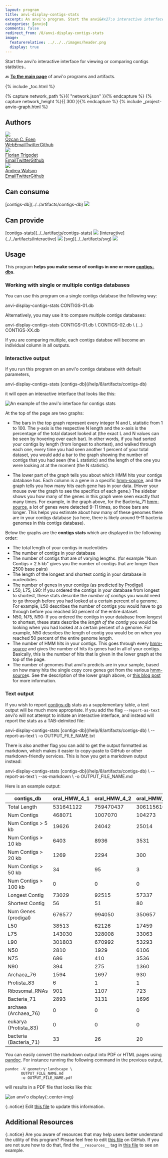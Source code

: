 ```yaml
---
layout: program
title: anvi-display-contigs-stats
excerpt: An anvi'o program. Start the anvi&#x27;o interactive interface for viewing or comparing contigs statistics.
categories: [anvio]
comments: false
redirect_from: /8/anvi-display-contigs-stats
image:
  featurerelative: ../../../images/header.png
  display: true
---
```


Start the anvi&#x27;o interactive interface for viewing or comparing contigs statistics..

🔙 **[To the main page](../../)** of anvi'o programs and artifacts.


{% include _toc.html %}
<div id="svg" class="subnetwork"></div>
{% capture network_path %}{{ "network.json" }}{% endcapture %}
{% capture network_height %}{{ 300 }}{% endcapture %}
{% include _project-anvio-graph.html %}


## Authors

<div class="anvio-person"><div class="anvio-person-info"><div class="anvio-person-photo"><img class="anvio-person-photo-img" src="../../images/authors/ozcan.jpg" /></div><div class="anvio-person-info-box"><a href="/people/ozcan" target="_blank"><span class="anvio-person-name">Özcan C. Esen</span></a><div class="anvio-person-social-box"><a href="http://blog.ozcanesen.com/" class="person-social" target="_blank"><i class="fa fa-fw fa-home"></i>Web</a><a href="mailto:ozcanesen@gmail.com" class="person-social" target="_blank"><i class="fa fa-fw fa-envelope-square"></i>Email</a><a href="http://twitter.com/ozcanesen" class="person-social" target="_blank"><i class="fa fa-fw fa-twitter-square"></i>Twitter</a><a href="http://github.com/ozcan" class="person-social" target="_blank"><i class="fa fa-fw fa-github"></i>Github</a></div></div></div></div>

<div class="anvio-person"><div class="anvio-person-info"><div class="anvio-person-photo"><img class="anvio-person-photo-img" src="../../images/authors/FlorianTrigodet.jpg" /></div><div class="anvio-person-info-box"><a href="/people/FlorianTrigodet" target="_blank"><span class="anvio-person-name">Florian Trigodet</span></a><div class="anvio-person-social-box"><a href="mailto:trigodet.florian@gmail.com" class="person-social" target="_blank"><i class="fa fa-fw fa-envelope-square"></i>Email</a><a href="http://twitter.com/FlorianTrigodet" class="person-social" target="_blank"><i class="fa fa-fw fa-twitter-square"></i>Twitter</a><a href="http://github.com/FlorianTrigodet" class="person-social" target="_blank"><i class="fa fa-fw fa-github"></i>Github</a></div></div></div></div>

<div class="anvio-person"><div class="anvio-person-info"><div class="anvio-person-photo"><img class="anvio-person-photo-img" src="../../images/authors/watsonar.jpg" /></div><div class="anvio-person-info-box"><a href="/people/watsonar" target="_blank"><span class="anvio-person-name">Andrea Watson</span></a><div class="anvio-person-social-box"><a href="mailto:andreawatson@uchicago.edu" class="person-social" target="_blank"><i class="fa fa-fw fa-envelope-square"></i>Email</a><a href="http://twitter.com/awatsontxt" class="person-social" target="_blank"><i class="fa fa-fw fa-twitter-square"></i>Twitter</a><a href="http://github.com/watsonar" class="person-social" target="_blank"><i class="fa fa-fw fa-github"></i>Github</a></div></div></div></div>



## Can consume


<p style="text-align: left" markdown="1"><span class="artifact-r">[contigs-db](../../artifacts/contigs-db) <img src="../../images/icons/DB.png" class="artifact-icon-mini" /></span></p>


## Can provide


<p style="text-align: left" markdown="1"><span class="artifact-p">[contigs-stats](../../artifacts/contigs-stats) <img src="../../images/icons/STATS.png" class="artifact-icon-mini" /></span> <span class="artifact-p">[interactive](../../artifacts/interactive) <img src="../../images/icons/DISPLAY.png" class="artifact-icon-mini" /></span> <span class="artifact-p">[svg](../../artifacts/svg) <img src="../../images/icons/SVG.png" class="artifact-icon-mini" /></span></p>


## Usage


This program **helps you make sense of contigs in one or more <span class="artifact-n">[contigs-db](/help/8/artifacts/contigs-db)</span>s**.

### Working with single or multiple contigs databases

You can use this program on a single contigs database the following way:

<div class="codeblock" markdown="1">
anvi&#45;display&#45;contigs&#45;stats CONTIGS&#45;01.db
</div>

Alternatively, you may use it to compare multiple contigs databases:

<div class="codeblock" markdown="1">
anvi&#45;display&#45;contigs&#45;stats CONTIGS&#45;01.db \
                           CONTIGS&#45;02.db \
                           (...)
                           CONTIGS&#45;XX.db
</div>

If you are comparing multiple, each contigs databse will become an individual column in all outputs.

### Interactive output

If you run this program on an anvi'o contigs database with default parameters,

<div class="codeblock" markdown="1">
anvi&#45;display&#45;contigs&#45;stats <span class="artifact&#45;n">[contigs&#45;db](/help/8/artifacts/contigs&#45;db)</span>
</div>

it will open an interactive interface that looks like this:

![An example of the anvi'o interface for contigs stats](../../images/contigs-stats-interface-example.png)

At the top of the page are two graphs:

* The bars in the top graph represent every integer N and L statistic from 1 to 100. The y-axis is the respective N length and the x-axis is the percentage of the total dataset looked at (the exact L and N values can be seen by hovering over each bar). In other words, if you had sorted your contigs by length (from longest to shortest), and walked through each one, every time you had seen another 1 percent of your total dataset, you would add a bar to the graph showing the number of contigs that you had seen (the L statistic) and the length of the one you were looking at at the moment (the N statistic).

* The lower part of the graph tells you about which HMM hits your contigs database has. Each column is a gene in a specific <span class="artifact-n">[hmm-source](/help/8/artifacts/hmm-source)</span>, and the graph tells you how many hits each gene has in your data. (Hover your mouse over the graph to see the specifics of each gene.) The sidebar shows you how many of the genes in this graph were seen exactly that many times. For example, in the graph above, for the Bacteria_71 <span class="artifact-n">[hmm-source](/help/8/artifacts/hmm-source)</span>, a lot of genes were detected 9-11 times, so those bars are longer. This helps you estimate about how many of these genomes there are in your contigs database (so here, there is likely around 9-11 bacteria genomes in this contigs database).

Below the graphs are the **contigs stats** which are displayed in the following order:

- The total length of your contigs in nucleotides
- The number of contigs in your database
- The number of contigs that are of varying lengths. (for example "Num Contigs > 2.5 kb" gives you the number of contigs that are longer than 2500 base pairs)
- The length of the longest and shortest contig in your database in nucleotides
- The number of genes in your contigs (as predicted by [Prodigal](https://github.com/hyattpd/Prodigal))
- L50, L75, L90: If you ordered the contigs in your database from longest to shortest, these stats describe the *number of contigs* you would need to go through before you had looked at a certain percent of a genome. For example, L50 describes the number of contigs you would have to go through before you reached 50 percent of the entire dataset.
- N50, N75, N90:  If you ordered the contigs in your database from longest to shortest, these stats describe the *length of the contig* you would be looking when you had looked at a certain percent of a genome. For example, N50 describes the length of contig you would be on when you reached 50 percent of the entire genome length.
- The number of HMM hits in your contigs. This goes through every <span class="artifact-n">[hmm-source](/help/8/artifacts/hmm-source)</span> and gives the number of hits its genes had in all of your contigs. Basically, this is the number of hits that is given in the lower graph at the top of the page.
- The number of genomes that anvi'o predicts are in your sample, based on how many hits the single copy core genes got from the various <span class="artifact-n">[hmm-source](/help/8/artifacts/hmm-source)</span>s. See the description of the lower graph above, or [this blog post](http://merenlab.org/2015/12/07/predicting-number-of-genomes/) for more information.


### Text output

If you wish to report <span class="artifact-n">[contigs-db](/help/8/artifacts/contigs-db)</span> stats as a supplementary table, a text output will be much more appropriate. If you add the flag `--report-as-text` anvi'o will not attempt to initiate an interactive interface, and instead will report the stats as a TAB-delmited file:

<div class="codeblock" markdown="1">
anvi&#45;display&#45;contigs&#45;stats <span class="artifact&#45;n">[contigs&#45;db](/help/8/artifacts/contigs&#45;db)</span> \
                          &#45;&#45;report&#45;as&#45;text \
                          &#45;o OUTPUT_FILE_NAME.txt
</div>

There is also another flag you can add to get the output formatted as markdown, which makes it easier to copy-paste to GitHub or other markdown-friendly services. This is how you get a markdown output instead:

<div class="codeblock" markdown="1">
anvi&#45;display&#45;contigs&#45;stats <span class="artifact&#45;n">[contigs&#45;db](/help/8/artifacts/contigs&#45;db)</span> \
                          &#45;&#45;report&#45;as&#45;text \
                          &#45;&#45;as&#45;markdown \
                          &#45;o OUTPUT_FILE_NAME.md
</div>

Here is an example output:

contigs_db|oral_HMW_4_1|oral_HMW_4_2|oral_HMW_4_1_SS|oral_HMW_4_2_SS
--|--|--|--|--
Total Length|531641122|759470437|306115616|288581831
Num Contigs|468071|1007070|104273|148873
Num Contigs > 5 kb|19626|24042|25014|20711
Num Contigs > 10 kb|6403|8936|3531|2831
Num Contigs > 20 kb|1269|2294|300|407
Num Contigs > 50 kb|34|95|3|10
Num Contigs > 100 kb|0|0|0|0
Longest Contig|73029|92515|57337|63976
Shortest Contig|56|51|80|85
Num Genes (prodigal)|676577|994050|350657|327423
L50|38513|62126|17459|17161
L75|143030|328008|33063|35530
L90|301803|670992|53293|70806
N50|2810|1929|6106|5594
N75|686|410|3536|2422
N90|394|275|1360|640
Archaea_76|1594|1697|930|805
Protista_83|6|1|1|0
Ribosomal_RNAs|901|1107|723|647
Bacteria_71|2893|3131|1696|1441
archaea (Archaea_76)|0|0|0|0
eukarya (Protista_83)|0|0|0|0
bacteria (Bacteria_71)|33|26|20|18

You can easily convert the markdown output into PDF or HTML pages using [pandoc](https://pandoc.org/). For instance running the following command in the previous output,

```
pandoc -V geometry:landscape \
       OUTPUT_FILE_NAME.md
       -o OUTPUT_FILE_NAME.pdf
```

will results in a PDF file that looks like this:

![an anvi'o display](../../images/display_contigs_stats_pandoc_output.png){:.center-img}


{:.notice}
Edit [this file](https://github.com/merenlab/anvio/tree/master/anvio/docs/programs/anvi-display-contigs-stats.md) to update this information.


## Additional Resources



{:.notice}
Are you aware of resources that may help users better understand the utility of this program? Please feel free to edit [this file](https://github.com/merenlab/anvio/tree/master/bin/anvi-display-contigs-stats) on GitHub. If you are not sure how to do that, find the `__resources__` tag in [this file](https://github.com/merenlab/anvio/blob/master/bin/anvi-interactive) to see an example.
